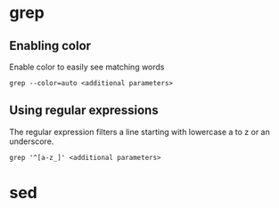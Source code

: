 # grep
## Enabling color
Enable color to easily see matching words
```
grep --color=auto <additional parameters>
```

## Using regular expressions
The regular expression filters a line starting with lowercase a to z or an underscore.
```
grep '^[a-z_]' <additional parameters>
```

# sed

